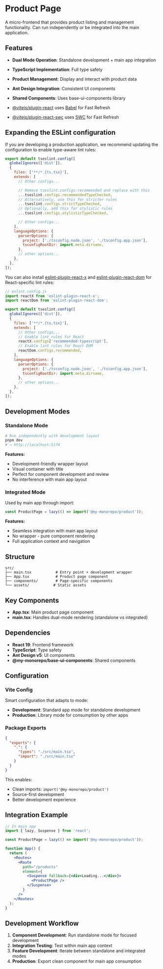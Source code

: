 # Product Page

A micro-frontend that provides product listing and management functionality. Can run independently or be integrated into the main application.

## Features

- **Dual Mode Operation**: Standalone development + main app integration
- **TypeScript Implementation**: Full type safety
- **Product Management**: Display and interact with product data
- **Ant Design Integration**: Consistent UI components
- **Shared Components**: Uses base-ui-components library

- [@vitejs/plugin-react](https://github.com/vitejs/vite-plugin-react/blob/main/packages/plugin-react) uses [Babel](https://babeljs.io/) for Fast Refresh
- [@vitejs/plugin-react-swc](https://github.com/vitejs/vite-plugin-react/blob/main/packages/plugin-react-swc) uses [SWC](https://swc.rs/) for Fast Refresh

## Expanding the ESLint configuration

If you are developing a production application, we recommend updating the configuration to enable type-aware lint rules:

```js
export default tseslint.config([
  globalIgnores(['dist']),
  {
    files: ['**/*.{ts,tsx}'],
    extends: [
      // Other configs...

      // Remove tseslint.configs.recommended and replace with this
      ...tseslint.configs.recommendedTypeChecked,
      // Alternatively, use this for stricter rules
      ...tseslint.configs.strictTypeChecked,
      // Optionally, add this for stylistic rules
      ...tseslint.configs.stylisticTypeChecked,

      // Other configs...
    ],
    languageOptions: {
      parserOptions: {
        project: ['./tsconfig.node.json', './tsconfig.app.json'],
        tsconfigRootDir: import.meta.dirname,
      },
      // other options...
    },
  },
]);
```

You can also install [eslint-plugin-react-x](https://github.com/Rel1cx/eslint-react/tree/main/packages/plugins/eslint-plugin-react-x) and [eslint-plugin-react-dom](https://github.com/Rel1cx/eslint-react/tree/main/packages/plugins/eslint-plugin-react-dom) for React-specific lint rules:

```js
// eslint.config.js
import reactX from 'eslint-plugin-react-x';
import reactDom from 'eslint-plugin-react-dom';

export default tseslint.config([
  globalIgnores(['dist']),
  {
    files: ['**/*.{ts,tsx}'],
    extends: [
      // Other configs...
      // Enable lint rules for React
      reactX.configs['recommended-typescript'],
      // Enable lint rules for React DOM
      reactDom.configs.recommended,
    ],
    languageOptions: {
      parserOptions: {
        project: ['./tsconfig.node.json', './tsconfig.app.json'],
        tsconfigRootDir: import.meta.dirname,
      },
      // other options...
    },
  },
]);
```

## Development Modes

### Standalone Mode

```bash
# Run independently with development layout
pnpm dev
# → http://localhost:5174
```

**Features:**

- Development-friendly wrapper layout
- Visual container with title
- Perfect for component development and review
- No interference with main app layout

### Integrated Mode

Used by main app through import:

```jsx
const ProductPage = lazy(() => import('@my-monorepo/product'));
```

**Features:**

- Seamless integration with main app layout
- No wrapper - pure component rendering
- Full application context and navigation

## Structure

```
src/
├── main.tsx           # Entry point + development wrapper
├── App.tsx            # Product page component
├── components/        # Page-specific components
└── assets/           # Static assets
```

## Key Components

- **App.tsx**: Main product page component
- **main.tsx**: Handles dual-mode rendering (standalone vs integrated)

## Dependencies

- **React 19**: Frontend framework
- **TypeScript**: Type safety
- **Ant Design v5**: UI components
- **@my-monorepo/base-ui-components**: Shared components

## Configuration

### Vite Config

Smart configuration that adapts to mode:

- **Development**: Standard app mode for standalone development
- **Production**: Library mode for consumption by other apps

### Package Exports

```json
{
  "exports": {
    ".": {
      "types": "./src/main.tsx",
      "import": "./src/main.tsx"
    }
  }
}
```

This enables:

- Clean imports: `import('@my-monorepo/product')`
- Source-first development
- Better development experience

## Integration Example

```jsx
// In main app
import { lazy, Suspense } from 'react';

const ProductPage = lazy(() => import('@my-monorepo/product'));

function App() {
  return (
    <Routes>
      <Route
        path="/products"
        element={
          <Suspense fallback={<div>Loading...</div>}>
            <ProductPage />
          </Suspense>
        }
      />
    </Routes>
  );
}
```

## Development Workflow

1. **Component Development**: Run standalone mode for focused development
2. **Integration Testing**: Test within main app context
3. **Feature Development**: Iterate between standalone and integrated modes
4. **Production**: Export clean component for main app consumption
